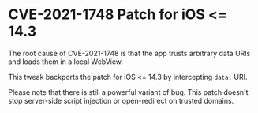 # CVE-2021-1748 Patch for iOS <= 14.3

The root cause of CVE-2021-1748 is that the app trusts arbitrary data URIs and loads them in a local WebView.

This tweak backports the patch for iOS <= 14.3 by intercepting `data:` URI.

Please note that there is still a powerful variant of bug. This patch doesn't stop server-side script injection or open-redirect on trusted domains.